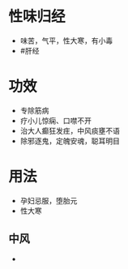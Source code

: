 # 性味归经
- 味苦，气平，性大寒，有小毒
-  #肝经 
# 功效
- 专除筋病
- 疗小儿惊痫、口噤不开
- 治大人癫狂发疰，中风痰壅不语
- 除邪逐鬼，定魄安魂，聪耳明目
# 用法
- 孕妇忌服，堕胎元
- 性大寒
## 中风
-  